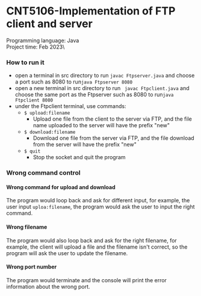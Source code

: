 # CNT5106-Implementation of FTP client and server

Programming language: Java\
Project time: Feb 2023\

### How to run it
- open a terminal in src directory to run ```javac Ftpserver.java``` and choose a port such as 8080 to run```java Ftpserver 8080```
- open a new terminal in src directory to run ``` javac Ftpclient.java``` and choose the same port as the Ftpserver such as 8080 to run```java Ftpclient 8080```
- under the Ftpclient terminal, use commands:
    - ```$ upload:filename```
        - Upload one file from the client to the server via FTP, and the file name uploaded to the server will have the prefix "new"
    - ```$ download:filename```
        - Download one file from the server via FTP, and the file download from the server will have the prefix "new"
    - ```$ quit```
        - Stop the socket and quit the program

### Wrong command control
#### Wrong command for upload and download
The program would loop back and ask for different input, for example, the user input ```uploa:filename```, the program would ask the user to input the right command.
#### Wrong filename
The program would also loop back and ask for the right filename, for example, the client will upload a file and the filename isn't correct, so the program will ask the user to update the filename.
#### Wrong port number
The program would terminate and the console will print the error information about the wrong port.
